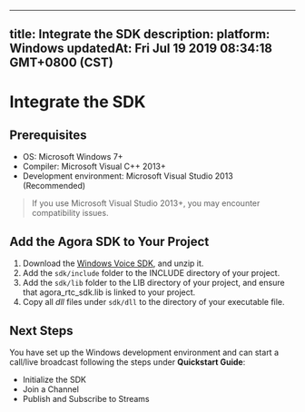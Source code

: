 
---
title: Integrate the SDK
description: 
platform: Windows
updatedAt: Fri Jul 19 2019 08:34:18 GMT+0800 (CST)
---
# Integrate the SDK
## Prerequisites

-   OS: Microsoft Windows 7+
-   Compiler: Microsoft Visual C++ 2013+
-   Development environment: Microsoft Visual Studio 2013 (Recommended)

> If you use Microsoft Visual Studio 2013+, you may encounter compatibility issues.

## Add the Agora SDK to Your Project

1.  Download the [Windows Voice SDK](https://docs.agora.io/en/Agora%20Platform/downloads), and unzip it.
2.  Add the `sdk/include` folder to the INCLUDE directory of your project.
3.  Add the `sdk/lib` folder to the LIB directory of your project, and ensure that agora_rtc_sdk.lib is linked to your project.
4.  Copy all *dll* files under `sdk/dll`  to the directory of your executable file.

## Next Steps
You have set up the Windows development environment and can start a call/live broadcast following the steps under **Quickstart Guide**:
- Initialize the SDK
- Join a Channel
- Publish and Subscribe to Streams



